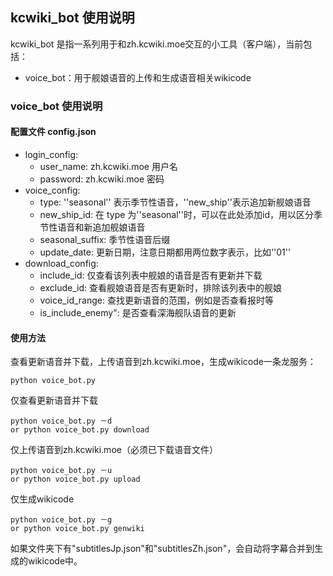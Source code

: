 ## kcwiki_bot 使用说明
kcwiki_bot 是指一系列用于和zh.kcwiki.moe交互的小工具（客户端），当前包括：
* voice_bot：用于舰娘语音的上传和生成语音相关wikicode

### voice_bot 使用说明
#### 配置文件 config.json
* login_config:
	* user_name: zh.kcwiki.moe 用户名
	* password: zh.kcwiki.moe 密码
* voice_config:
	* type: ''seasonal'' 表示季节性语音，''new_ship''表示追加新舰娘语音
    * new_ship_id: 在 type 为''seasonal''时，可以在此处添加id，用以区分季节性语音和新追加舰娘语音
	* seasonal_suffix: 季节性语音后缀
	* update_date: 更新日期，注意日期都用两位数字表示，比如''01''
* download_config:
    * include_id: 仅查看该列表中舰娘的语音是否有更新并下载
    * exclude_id: 查看舰娘语音是否有更新时，排除该列表中的舰娘
    * voice_id_range: 查找更新语音的范围，例如是否查看报时等
    * is_include_enemy": 是否查看深海舰队语音的更新

#### 使用方法
查看更新语音并下载，上传语音到zh.kcwiki.moe，生成wikicode一条龙服务：
``` shell
python voice_bot.py
```
仅查看更新语音并下载
``` shell
python voice_bot.py －d
or python voice_bot.py download
```

仅上传语音到zh.kcwiki.moe（必须已下载语音文件）
``` shell
python voice_bot.py －u
or python voice_bot.py upload
```

仅生成wikicode
``` shell
python voice_bot.py －g
or python voice_bot.py genwiki
```
如果文件夹下有"subtitlesJp.json"和"subtitlesZh.json"，会自动将字幕合并到生成的wikicode中。